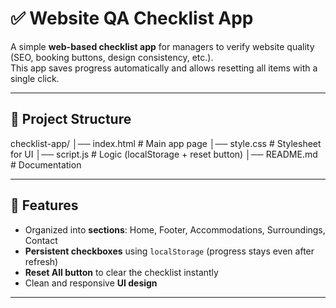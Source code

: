 # ✅ Website QA Checklist App

A simple **web-based checklist app** for managers to verify website quality (SEO, booking buttons, design consistency, etc.).  
This app saves progress automatically and allows resetting all items with a single click.

---

## 📂 Project Structure

checklist-app/
│── index.html # Main app page
│── style.css # Stylesheet for UI
│── script.js # Logic (localStorage + reset button)
│── README.md # Documentation

---

## 🚀 Features

- Organized into **sections**: Home, Footer, Accommodations, Surroundings, Contact
- **Persistent checkboxes** using `localStorage` (progress stays even after refresh)
- **Reset All button** to clear the checklist instantly
- Clean and responsive **UI design**

---

